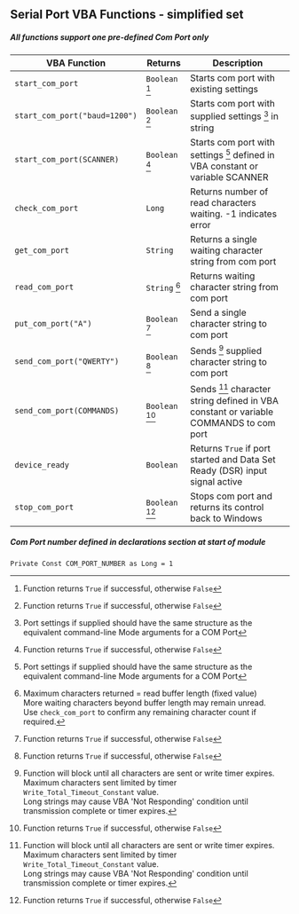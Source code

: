 ## Serial Port VBA Functions - simplified set

##### All functions support one pre-defined Com Port only

| VBA Function                   |    Returns     | Description                                                                           |
| -------------------------------|----------------|---------------------------------------------------------------------------------------|
| `start_com_port`               | `Boolean` [^1] | Starts com port with existing settings                                                |
| `start_com_port("baud=1200")`  | `Boolean` [^1] | Starts com port with supplied settings [^4] in string                                 |
| `start_com_port(SCANNER)`      | `Boolean` [^1] | Starts com port with settings [^4] defined in VBA constant or variable SCANNER        |
| `check_com_port`               | `Long`         | Returns number of read characters waiting. -1 indicates error                         |
| `get_com_port`                 | `String`       | Returns a single waiting character string from com port                               |
| `read_com_port`                | `String`  [^3] | Returns waiting character string from com port                                        |
| `put_com_port("A")`            | `Boolean` [^1] | Send a single character string to com port                                            |
| `send_com_port("QWERTY")`      | `Boolean` [^1] | Sends [^2] supplied character string to com port                                      |
| `send_com_port(COMMANDS)`      | `Boolean` [^1] | Sends [^2] character string defined in VBA constant or variable COMMANDS to com port  |
| `device_ready`                 | `Boolean`      | Returns `True` if port started and Data Set Ready (DSR) input signal active           |
| `stop_com_port`                | `Boolean` [^1] | Stops com port and returns its control back to Windows                                |

##### Com Port number defined in declarations section at start of module   
`Private Const COM_PORT_NUMBER as Long = 1`    

[^1]: Function returns `True` if successful, otherwise `False`  

[^2]: Function will block until all characters are sent or write timer expires.  
      Maximum characters sent limited by timer `Write_Total_Timeout_Constant` value.   
      Long strings may cause VBA 'Not Responding' condition until transmission complete or timer expires.    
      
[^3]: Maximum characters returned = read buffer length (fixed value)    
      More waiting characters beyond buffer length may remain unread.   
      Use `check_com_port` to confirm any remaining character count if required.            
      
[^4]: Port settings if supplied should have the same structure as the equivalent command-line Mode arguments for a COM Port
